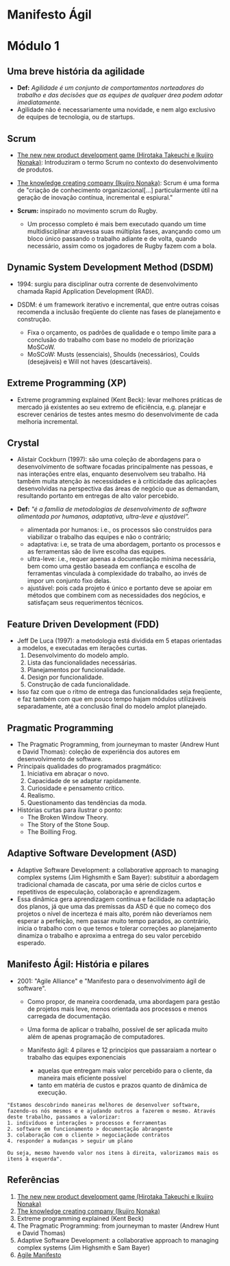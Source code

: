 # Manifesto Ágil

# Módulo 1

## Uma breve história da agilidade

*  **Def:** *Agilidade é um conjunto de comportamentos norteadores do trabalho e das decisões que as equipes de qualquer área podem adotar imediatamente.*
* Agilidade não é necessariamente uma novidade, e nem algo exclusivo de equipes de tecnologia, ou de startups.

## Scrum

* [The new new product development game (Hirotaka Takeuchi e Ikujiro Nonaka)](https://hbr.org/1986/01/the-new-new-product-development-game): Introduziram o termo Scrum no contexto do desenvolvimento de produtos.
* [The knowledge creating company (Ikujiro Nonaka)](https://hbr.org/2007/07/the-knowledge-creating-company): Scrum é uma forma de "criação de conhecimento organizacional[...] particularmente útil na geração de inovação contínua, incremental e espiural."

* **Scrum:** inspirado no movimento scrum do Rugby. 
    - Um processo completo é mais bem executado quando um time multidisciplinar atravessa suas múltiplas fases, avançando como um bloco único passando o trabalho adiante e de volta, quando necessário, assim como os jogadores de Rugby fazem com a bola.

## Dynamic System Development Method (DSDM)

* 1994: surgiu para disciplinar outra corrente de desenvolvimento chamada Rapid Application Development (RAD).

* DSDM: é um framework iterativo e incremental, que entre outras coisas recomenda a inclusão freqüente do cliente nas fases de planejamento e construção.
    - Fixa o orçamento, os padrões de qualidade e o tempo limite para a conclusão do trabalho com base no modelo de priorização MoSCoW.
    - MoSCoW: Musts (essenciais), Shoulds (necessários), Coulds (desejáveis) e Will not haves (descartáveis).

## Extreme Programming (XP)

* Extreme programming explained (Kent Beck): levar melhores práticas de mercado já existentes ao seu extremo de eficiência, e.g. planejar e escrever cenários de testes antes mesmo do desenvolvimente de cada melhoria incremental.

## Crystal

* Alistair Cockburn (1997): são uma coleção de abordagens para o desenvolvimento de software focadas principalmente nas pessoas, e nas interações entre elas, enquanto desenvolvem seu trabalho. Há também muita atenção às necessidades e à criticidade das aplicações desenvolvidas na perspectiva das áreas de negócio que as demandam, resultando portanto em entregas de alto valor percebido.

* **Def:** *"é a família de metodologias de desenvolvimento de software alimentada por humanos, adaptativa, ultra-leve e ajustável".*
    - alimentada por humanos: i.e., os processos são construídos para viabilizar o trabalho das equipes e não o contrário;
    - adaptativa: i.e, se trata de uma abordagem, portanto os processos e as ferramentas são de livre escolha das equipes.
    - ultra-leve: i.e., requer apenas a documentação mínima necessária, bem como uma gestão baseada em confiança e escolha de ferramentas vinculada à complexidade do trabalho, ao invés de impor um conjunto fixo delas.
    - ajustável: pois cada projeto é único e portanto deve se apoiar em métodos que combinem com as necessidades dos negócios, e satisfaçam seus requerimentos técnicos.

## Feature Driven Development (FDD)

* Jeff De Luca (1997): a metodologia está dividida em 5 etapas orientadas a modelos, e executadas em iterações curtas.
    1. Desenvolvimento do modelo amplo.
    1. Lista das funcionalidades necessárias.
    1. Planejamentos por funcionalidade.
    1. Design por funcionalidade.
    1. Construção de cada funcionalidade.
* Isso faz com que o ritmo de entrega das funcionalidades seja freqüente, e faz também com que em pouco tempo hajam módulos utilizáveis separadamente, até a conclusão final do modelo amplot planejado.

## Pragmatic Programming

* The Pragmatic Programming, from journeyman to master (Andrew Hunt e David Thomas): coleção de experiência dos autores em desenvolvimento de software.
* Principais qualidades do programados pragmático:
    1. Iniciativa em abraçar o novo.
    1. Capacidade de se adaptar rapidamente.
    1. Curiosidade e pensamento crítico.
    1. Realismo.
    1. Questionamento das tendências da moda.
* Histórias curtas para ilustrar o ponto:
    - The Broken Window Theory.
    - The Story of the Stone Soup.
    - The Boilling Frog.

## Adaptive Software Development (ASD)

* Adaptive Software Development: a collaborative approach to managing complex systems (Jim Highsmith e Sam Bayer): substituir a abordagem tradicional chamada de cascata, por uma série de ciclos curtos e repetitivos de especulação, colaboração e aprendizagem.
* Essa dinâmica gera aprendizagem contínua e facilidade na adaptação dos planos, já que uma das premissas da ASD é que no começo dos projetos o nível de incerteza é mais alto, porém não deveríamos nem esperar a perfeição, nem passar muito tempo parados, ao contrário, inicia o trabalho com o que temos e tolerar correções ao planejamento dinamiza o trabalho e aproxima a entrega do seu valor percebido esperado.

## Manifesto Ágil: História e pilares

* 2001: "Agile Alliance" e "Manifesto para o desenvolvimento ágil de software".

    - Como propor, de maneira coordenada, uma abordagem para gestão de projetos mais leve, menos orientada aos processos e menos carregada de documentação.
    - Uma forma de aplicar o trabalho, possível de ser aplicada muito além de apenas programação de computadores.
    - Manifesto ágil: 4 pilares e 12 princípios que passaraiam a nortear o trabalho das equipes exponenciais

        - aquelas que entregam mais valor percebido para o cliente, da maneira mais eficiente possível
        - tanto em matéria de custos e prazos quanto de dinâmica de execução.
```
"Estamos descobrindo maneiras melhores de desenvolver software, fazendo-os nós mesmos e e ajudando outros a fazerem o mesmo. Através deste trabalho, passamos a valorizar:
1. indivíduos e interações > processos e ferramentas
2. software em funcionamento > documentação abrangente
3. colaboração com o cliente > negociaçãode contratos
4. responder a mudanças > seguir um plano

Ou seja, mesmo havendo valor nos itens à direita, valorizamos mais os itens à esquerda".
```
## Referências

1. [The new new product development game (Hirotaka Takeuchi e Ikujiro Nonaka)](https://hbr.org/1986/01/the-new-new-product-development-game)
1. [The knowledge creating company (Ikujiro Nonaka)](https://hbr.org/2007/07/the-knowledge-creating-company)
1. Extreme programming explained (Kent Beck)
1. The Pragmatic Programming: from journeyman to master (Andrew Hunt e David Thomas)
1. Adaptive Software Development: a collaborative approach to managing complex systems (Jim Highsmith e Sam Bayer)
1. [Agile Manifesto](https://agilemanifesto.org/)

